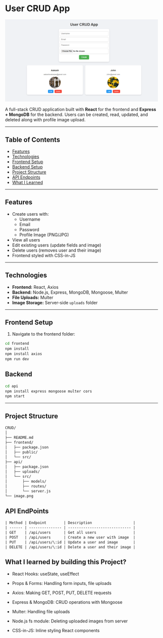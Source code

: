 # User CRUD App

![User CRUD APP](image.png)

A full-stack CRUD application built with **React** for the frontend and **Express + MongoDB** for the backend. Users can be created, read, updated, and deleted along with profile image upload.

---



## Table of Contents

- [Features](#features)
- [Technologies](#technologies)
- [Frontend Setup](#frontend-setup)
- [Backend Setup](#backend)
- [Project Structure](#project-structure)
- [API Endpoints](#api-endpoints)
- [What I Learned](#what-i-learned)

---

## Features

- Create users with:
  - Username
  - Email
  - Password
  - Profile Image (PNG/JPG)
- View all users
- Edit existing users (update fields and image)
- Delete users (removes user and their image)
- Frontend styled with CSS-in-JS

---

## Technologies

- **Frontend:** React, Axios  
- **Backend:** Node.js, Express, MongoDB, Mongoose, Multer  
- **File Uploads:** Multer  
- **Image Storage:** Server-side `uploads` folder  

---

## Frontend Setup

1. Navigate to the frontend folder:

```bash
cd frontend
npm install
npm install axios
npm run dev
```


## Backend
```bash
cd api
npm install express mongoose multer cors
npm start
```

---

## Project Structure

```
CRUD/
│
├── README.md
├── frontend/
│   ├── package.json
│   ├── public/
│   └── src/
├── api/
│   ├── package.json
│   ├── uploads/
│   └── src/
│       ├── models/
│       ├── routes/
│       └── server.js
└── image.png
```

## API EndPoints
```
| Method | Endpoint        | Description                   |
| ------ | --------------- | ----------------------------- |
| GET    | /api/users      | Get all users                 |
| POST   | /api/users      | Create a new user with image  |
| PUT    | /api/users/\:id | Update a user and image       |
| DELETE | /api/users/\:id | Delete a user and their image |
```
## What I learned by building this Project?
- React Hooks: useState, useEffect

- Props & Forms: Handling form inputs, file uploads

- Axios: Making GET, POST, PUT, DELETE requests

- Express & MongoDB: CRUD operations with Mongoose

- Multer: Handling file uploads

- Node.js fs module: Deleting uploaded images from server

- CSS-in-JS: Inline styling React components